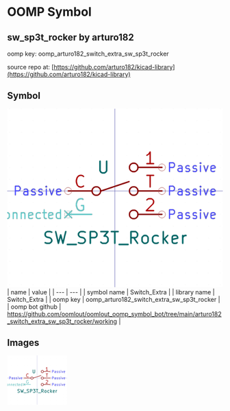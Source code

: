 # OOMP Symbol  
## sw_sp3t_rocker  by arturo182  
  
oomp key: oomp_arturo182_switch_extra_sw_sp3t_rocker  
  
source repo at: [https://github.com/arturo182/kicad-library](https://github.com/arturo182/kicad-library)  
## Symbol  
  
[![working.png](working_600.png)](working.png)  
| name | value | 
| --- | --- | 
| symbol name | Switch_Extra | 
| library name | Switch_Extra | 
| oomp key | oomp_arturo182_switch_extra_sw_sp3t_rocker | 
| oomp bot github | https://github.com/oomlout/oomlout_oomp_symbol_bot/tree/main/arturo182_switch_extra_sw_sp3t_rocker/working | 
## Images  
  
[![working.png](working_140.png)](working.png)  
